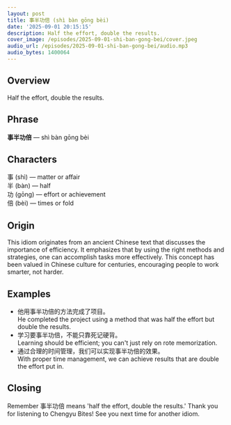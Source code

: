 ```yaml
---
layout: post
title: 事半功倍 (shì bàn gōng bèi)
date: '2025-09-01 20:15:15'
description: Half the effort, double the results.
cover_image: /episodes/2025-09-01-shi-ban-gong-bei/cover.jpeg
audio_url: /episodes/2025-09-01-shi-ban-gong-bei/audio.mp3
audio_bytes: 1400064
---
```


## Overview
Half the effort, double the results.

## Phrase
**事半功倍** — shì bàn gōng bèi
## Characters


事 (shì) — matter or affair  
半 (bàn) — half  
功 (gōng) — effort or achievement  
倍 (bèi) — times or fold


## Origin
This idiom originates from an ancient Chinese text that discusses the importance of efficiency. It emphasizes that by using the right methods and strategies, one can accomplish tasks more effectively. This concept has been valued in Chinese culture for centuries, encouraging people to work smarter, not harder.

## Examples
- 他用事半功倍的方法完成了项目。<br>He completed the project using a method that was half the effort but double the results.
- 学习要事半功倍，不能只靠死记硬背。<br>Learning should be efficient; you can't just rely on rote memorization.
- 通过合理的时间管理，我们可以实现事半功倍的效果。<br>With proper time management, we can achieve results that are double the effort put in.

## Closing
Remember 事半功倍 means 'half the effort, double the results.' Thank you for listening to Chengyu Bites! See you next time for another idiom.
